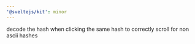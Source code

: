 ```yaml
---
'@sveltejs/kit': minor
---
```


decode the hash when clicking the same hash to correctly scroll for non ascii hashes

